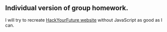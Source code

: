 ## Individual version of group homework.

I will try to recreate [HackYourFuture website](https://hackyourfuture.be/) without JavaScript as good as I can.





